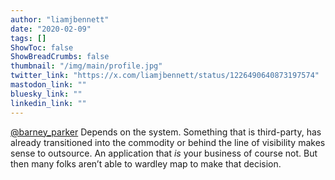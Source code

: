 ```yaml
---
author: "liamjbennett"
date: "2020-02-09"
tags: []
ShowToc: false
ShowBreadCrumbs: false
thumbnail: "/img/main/profile.jpg"
twitter_link: "https://x.com/liamjbennett/status/1226490640873197574"
mastodon_link: ""
bluesky_link: ""
linkedin_link: ""
---
```


[@barney_parker](https://x.com/barney_parker) Depends on the system. Something that is third-party, has already transitioned into the commodity or behind the line of visibility makes sense to outsource. An application that _is_ your business of course not. But then many folks aren’t able to wardley map to make that decision.

